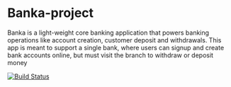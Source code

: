 # Banka-project

Banka is a light-weight core banking application that powers banking operations like account
creation, customer deposit and withdrawals. This app is meant to support a single bank, where
users can signup and create bank accounts online, but must visit the branch to withdraw or
deposit money


[![Build Status](https://travis-ci.com/acedeywin/Banka-project.svg?branch=develop)](https://travis-ci.com/acedeywin/Banka-project)


